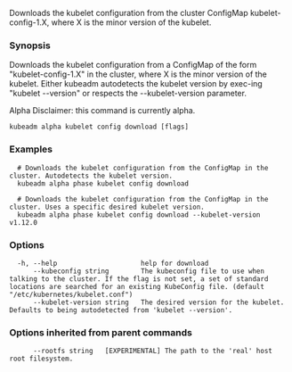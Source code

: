 
Downloads the kubelet configuration from the cluster ConfigMap kubelet-config-1.X, where X is the minor version of the kubelet.

### Synopsis

Downloads the kubelet configuration from a ConfigMap of the form "kubelet-config-1.X" in the cluster, where X is the minor version of the kubelet. Either kubeadm autodetects the kubelet version by exec-ing "kubelet --version" or respects the --kubelet-version parameter. 

Alpha Disclaimer: this command is currently alpha.

```
kubeadm alpha kubelet config download [flags]
```

### Examples

```
  # Downloads the kubelet configuration from the ConfigMap in the cluster. Autodetects the kubelet version.
  kubeadm alpha phase kubelet config download
  
  # Downloads the kubelet configuration from the ConfigMap in the cluster. Uses a specific desired kubelet version.
  kubeadm alpha phase kubelet config download --kubelet-version v1.12.0
```

### Options

```
  -h, --help                     help for download
      --kubeconfig string        The kubeconfig file to use when talking to the cluster. If the flag is not set, a set of standard locations are searched for an existing KubeConfig file. (default "/etc/kubernetes/kubelet.conf")
      --kubelet-version string   The desired version for the kubelet. Defaults to being autodetected from 'kubelet --version'.
```

### Options inherited from parent commands

```
      --rootfs string   [EXPERIMENTAL] The path to the 'real' host root filesystem.
```


